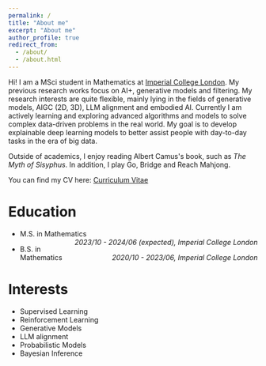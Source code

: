 ```yaml
---
permalink: /
title: "About me"
excerpt: "About me"
author_profile: true
redirect_from: 
  - /about/
  - /about.html
---
```


Hi! I am a MSci student in Mathematics at [Imperial College London](https://www.imperial.ac.uk/mathematics/). My previous research works focus on AI+, generative models and filtering. My research interests are quite flexible, mainly lying in the fields of generative models, AIGC (2D, 3D), LLM alignment and embodied AI. Currently I am actively learning and exploring advanced algorithms and models to solve complex data-driven problems in the real world. My goal is to develop explainable deep learning models to better assist people with day-to-day tasks in the era of big data.

Outside of academics, I enjoy reading Albert Camus's book, such as _The Myth of Sisyphus_. In addition, I play Go, Bridge and Reach Mahjong.

You can find my CV here: [Curriculum Vitae](../files/cv.pdf)

Education
======
* <p style="text-align:left;">M.S. in Mathematics<span style="float:right;"><i>2023/10 - 2024/06 (expected), Imperial College London</i></span></p>
* <p style="text-align:left;">B.S. in Mathematics<span style="float:right;"><i>2020/10 - 2023/06, Imperial College London</i></span></p>

Interests
======
* Supervised Learning
* Reinforcement Learning
* Generative Models
* LLM alignment
* Probabilistic Models
* Bayesian Inference
